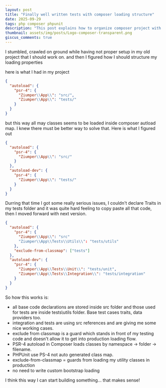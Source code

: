 ```yaml
---
layout: post
title: "Finally well written tests with composer loading structure"
date: 2025-09-29
tags: php composer phpunit
description: "This post explains how to organize composer project with phpunit dependecies to not load your test cases into classmap and explaing learnings I figured out durring my workflow"
thumbnail: assets/img/posts/Logo-composer-transparent.png
giscus_comments: true
---
```


I stumbled, crawled on ground while having not proper setup in my old project that I should work on.
and then I figured how I should structure my loading properties

here is what I had in my project

```json
{
  "autoload": {
    "psr-4": {
      "Ziumper\\App\\": "src/",
      "Ziumper\\App\\": "tests/"
    }
  }
}
```

but this way all may classes seems to be loaded inside composer autload map. I knew
there must be better way to solve that. Here is what I figured out

```json
{
  "autoload": {
    "psr-4": {
      "Ziumper\\App\\": "src/"
    }
  },
  "autoload-dev": {
    "psr-4": {
      "Ziumper\\App\\": "tests/"
    }
  }
}
```

Durring that time I got some really serious issues, I couldn't declare Traits in my tests
folder and it was quite hard feeling to copy paste all that code, then I moved forward with next version.

```json
{
  "autoload": {
    "psr-4": {
      "Ziumper\\App\\": "src"
      "Ziumper\\App\\Tests\\Utils\\": "tests/utils"
    },
    "exclude-from-classmap": ["tests"]
  },
  "autoload-dev": {
    "psr-4": {
      "Ziumper\\App\\Tests\\Unit\\": "tests/unit",
      "Ziumper\\App\\Tests\\Integration\\": "tests/integration"
    }
  }
}
```

So how this works is:

- all base code declarations are stored inside src folder and those used for tests are inside tests\utils folder. Base test cases
  traits, data providers too.
- integration and tests are using src references and are giving me some nice working cases.
- exclude from classmap is a guard which stands in front of my testing code and doesn't allow it to get into production loading flow.
- PSR-4 autoload in Composer loads classes by namespace → folder → filename.
- PHPUnit use PS-4 not auto generated class map.
- exclude-from-classmap = guards from loading my utility classes in production
- no need to write custom bootstrap loading

I think this way I can start building something... that makes sense!
